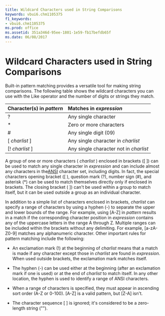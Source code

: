 ```yaml
---
title: Wildcard Characters used in String Comparisons
keywords: vbui6.chm1105375
f1_keywords:
- vbui6.chm1105375
ms.prod: office
ms.assetid: 351a346d-95ee-1801-1e59-fb17befdb65f
ms.date: 06/08/2017
---
```



# Wildcard Characters used in String Comparisons

Built-in pattern matching provides a versatile tool for making string comparisons. The following table shows the wildcard characters you can use with the Like operator and the number of digits or strings they match.



|**Character(s) in  _pattern_**|**Matches in  _expression_**|
|:-----|:-----|
|?|Any single character|
|*|Zero or more characters|
|#|Any single digit (09)|
|[ _charlist_ ]|Any single character in  _charlist_|
|[! _charlist_ ]|Any single character not in  _charlist_|

A group of one or more characters ( _charlist_ ) enclosed in brackets ([ ]) can be used to match any single character in _expression_ and can include almost any characters in the[ANSI](../../Glossary/vbe-glossary.md) character set, including digits. In fact, the special characters opening bracket ([ ), question mark (?), number sign (#), and asterisk (*) can be used to match themselves directly only if enclosed in brackets. The closing bracket ( ]) can't be used within a group to match itself, but it can be used outside a group as an individual character.

In addition to a simple list of characters enclosed in brackets,  _charlist_ can specify a range of characters by using a hyphen (-) to separate the upper and lower bounds of the range. For example, using [A-Z] in _pattern_ results in a match if the corresponding character position in _expression_ contains any of the uppercase letters in the range A through Z. Multiple ranges can be included within the brackets without any delimiting. For example, [a-zA-Z0-9] matches any alphanumeric character.
Other important rules for pattern matching include the following:


- An exclamation mark (!) at the beginning of  _charlist_ means that a match is made if any character except those in _charlist_ are found in _expression_. When used outside brackets, the exclamation mark matches itself.
    
- The hyphen (-) can be used either at the beginning (after an exclamation mark if one is used) or at the end of  _charlist_ to match itself. In any other location, the hyphen is used to identify a range of ANSI characters.
    
- When a range of characters is specified, they must appear in ascending sort order (A-Z or 0-100). [A-Z] is a valid pattern, but [Z-A] isn't.
    
- The character sequence [ ] is ignored; it's considered to be a zero-length string ("").
    


